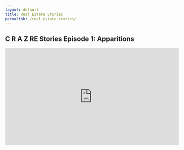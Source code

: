 ```yaml
---
layout: default
title: Real Estate Stories
permalink: /real-estate-stories/
---
```


## C R A Z RE Stories Episode 1: Apparitions

<center><iframe width="560" height="315" src="https://www.youtube.com/embed/eiYS3-97LVY" frameborder="0" allow="accelerometer; autoplay; encrypted-media; gyroscope; picture-in-picture" allowfullscreen=""></iframe></center>